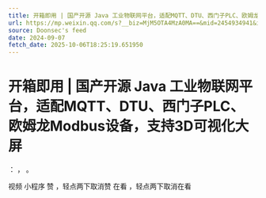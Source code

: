 ```yaml
---
title: 开箱即用 | 国产开源 Java 工业物联网平台，适配MQTT、DTU、西门子PLC、欧姆龙Modbus设备，支持3D可视化大屏
url: https://mp.weixin.qq.com/s?__biz=MjM5OTA4MzA0MA==&mid=2454934941&idx=1&sn=9fcf8bdcc467ae25464921773e2c6928
source: Doonsec's feed
date: 2024-09-07
fetch_date: 2025-10-06T18:25:19.651950
---
```


# 开箱即用 | 国产开源 Java 工业物联网平台，适配MQTT、DTU、西门子PLC、欧姆龙Modbus设备，支持3D可视化大屏

：
，
。

视频
小程序
赞
，轻点两下取消赞
在看
，轻点两下取消在看